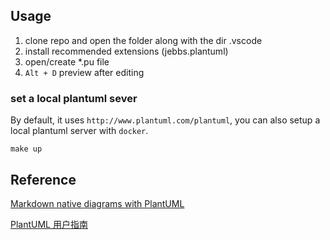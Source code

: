 ## Usage

1. clone repo and open the folder along with the dir .vscode
2. install recommended extensions (jebbs.plantuml)
3. open/create \*.pu file
4. `Alt + D` preview after editing

### set a local plantuml sever

By default, it uses `http://www.plantuml.com/plantuml`, you can also setup a local plantuml server with `docker`.

```
make up
```

## Reference

[Markdown native diagrams with PlantUML](https://blog.anoff.io/2018-07-31-diagrams-with-plantuml/)

[PlantUML 用户指南](http://plantuml.com/zh/guide)
